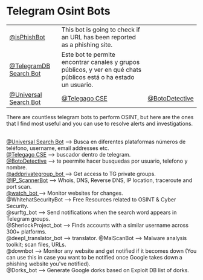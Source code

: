 <h1> Telegram Osint Bots </h1>
<table>
  <tr>
    <td><a href="https://web.telegram.org/k/#@isPhishBot">@isPhishBot</a></td>
    <td>This bot is going to check if an URL has been reported as a phishing site.</td>
  </tr>
  <tr>
    <td><a href="https://web.telegram.org/k/#@tgdb_bot">@TelegramDB Search Bot</a></td>
    <td>Este bot te permite encontrar canales y grupos públicos, y ver en qué chats públicos está o ha estado un usuario.</td>
  </tr>
 
  <td><a href="https://web.telegram.org/k/#@Universal_Search_Bot">@Universal Search Bot</a> </td>
  <td><a href="https://web.telegram.org/k/#@TelegagoBot">@Telegago CSE</a> </td>
  <td><a href="https://web.telegram.org/k/#@CALLNAMOBOT">@BotoDetective</a></td>
</table>
<p> 
There are countless telegram bots to perform OSINT, but here are the ones that I find most useful and you can use to resolve alerts and investigations.
<br>
<br>

<a href="https://web.telegram.org/k/#@Universal_Search_Bot">@Universal Search Bot</a> --> Busca en diferentes plataformas números de teléfono, username, email addresses etc.<br>
<a href="https://web.telegram.org/k/#@TelegagoBot">@Telegago CSE</a> --> buscador dentro de telegram.<br>
<a href="https://web.telegram.org/k/#@CALLNAMOBOT">@BotoDetective</a> --> te peermite hacer busquedas por usuario, telefono y nombre.<br>
<a href="https://web.telegram.org/k/#@addprivategrougp_bot">@addprivategroup_bot </a> --> Get access to TG private groups.<br>
<a href="https://web.telegram.org/k/#@IP_ScannerBot">@IP_ScannerBot</a> --> Whois, DNS, Reverse DNS, IP location, traceroute and port scan.<br>
<a href="https://web.telegram.org/k/#@watch_bot">@watch_bot </a>--> Monitor websites for changes.<br>
@WhitehatSecurityBot --> Free Resources related to OSINT & Cyber Security.<br>
@surftg_bot --> Send notifications when the search word appears in Telegram groups.<br>
@SherlockProject_bot --> Finds accounts with a similar username across 300+ platforms.<br>
@deepl_translator_bot  --> translator.
@MalScanBot --> Malware analysis toolkit; scan files, URLs.<br>
@downbot --> Monitor any website and get notified if it becomes down (You can use this in case you want to be notified once Google takes down a phishing website you've notified).<br>
@Dorks_bot --> Generate Google dorks based on Exploit DB list of dorks.<br> </p>
</body>
